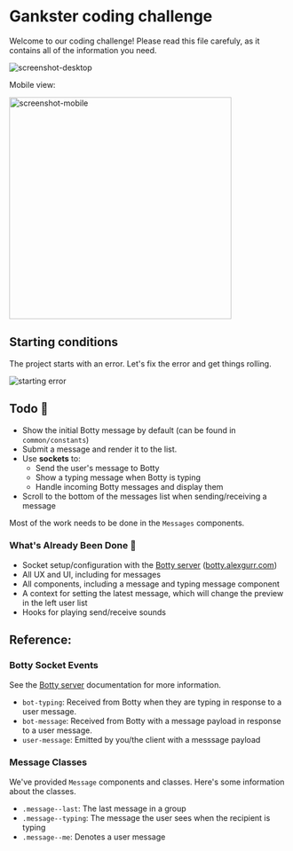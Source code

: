 # Gankster coding challenge

Welcome to our coding challenge! Please read this file carefuly, as it contains all of the information you need.

![screenshot-desktop](https://puu.sh/Hp0C2/cb14e843de.png)

Mobile view:

<img alt="screenshot-mobile" width=400 src="https://puu.sh/HoYEw/9b760f91f7.png" />

## Starting conditions

The project starts with an error. Let's fix the error and get things rolling.

![starting error](https://iili.io/JMH2saI.png)

## Todo 📖

- Show the initial Botty message by default (can be found in `common/constants`)
- Submit a message and render it to the list.
- Use **sockets** to:
  - Send the user's message to Botty
  - Show a typing message when Botty is typing
  - Handle incoming Botty messages and display them
- Scroll to the bottom of the messages list when sending/receiving a message

Most of the work needs to be done in the `Messages` components.

### What's Already Been Done 🏁

- Socket setup/configuration with the [Botty server](https://github.com/alexgurr/botty) ([botty.alexgurr.com](https://botty.alexgurr.com))
- All UX and UI, including for messages
- All components, including a message and typing message component
- A context for setting the latest message, which will change the preview in the left user list
- Hooks for playing send/receive sounds

## Reference:

### Botty Socket Events

See the [Botty server](https://github.com/alexgurr/botty) documentation for more information.

- `bot-typing`: Received from Botty when they are typing in response to a user message.
- `bot-message`: Received from Botty with a message payload in response to a user message.
- `user-message`: Emitted by you/the client with a messsage payload

### Message Classes

We've provided `Message` components and classes. Here's some information about the classes.
- `.message--last`: The last message in a group
- `.message--typing`: The message the user sees when the recipient is typing
- `.message--me`: Denotes a user message